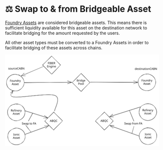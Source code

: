 # ⚖ Swap to & from Bridgeable Asset

[Foundry Assets](../../../asset-types/foundry-assets.md) are considered bridgeable assets. This means there is sufficient liquidity available for this asset on the destination network to facilitate bridging for the amount requested by the users.&#x20;

All other asset types must be converted to a Foundry Assets in order to facilitate bridging of these assets across chains.

<img src="../../../../../../.gitbook/assets/file.drawing (4).svg" alt="Swap To &#x26; From Bridgeable Asset" class="gitbook-drawing">

